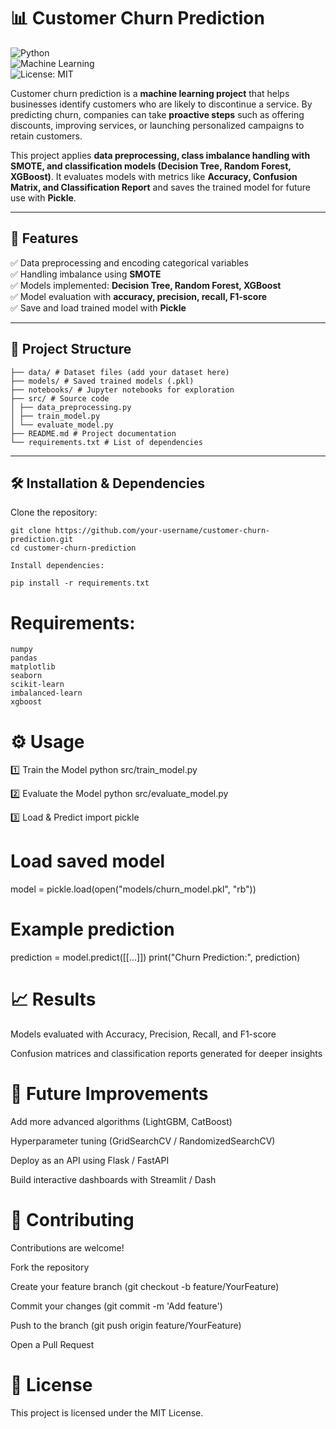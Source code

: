 # 📊 Customer Churn Prediction  

![Python](https://img.shields.io/badge/Python-3.9%2B-blue)  
![Machine Learning](https://img.shields.io/badge/Machine%20Learning-ScikitLearn%2C%20XGBoost-orange)  
![License: MIT](https://img.shields.io/badge/License-MIT-green.svg)  

Customer churn prediction is a **machine learning project** that helps businesses identify customers who are likely to discontinue a service. By predicting churn, companies can take **proactive steps** such as offering discounts, improving services, or launching personalized campaigns to retain customers.  

This project applies **data preprocessing, class imbalance handling with SMOTE, and classification models (Decision Tree, Random Forest, XGBoost)**. It evaluates models with metrics like **Accuracy, Confusion Matrix, and Classification Report** and saves the trained model for future use with **Pickle**.  

---

## 🚀 Features
✅ Data preprocessing and encoding categorical variables  
✅ Handling imbalance using **SMOTE**  
✅ Models implemented: **Decision Tree, Random Forest, XGBoost**  
✅ Model evaluation with **accuracy, precision, recall, F1-score**  
✅ Save and load trained model with **Pickle**  

---

## 📂 Project Structure

```
├── data/ # Dataset files (add your dataset here)
├── models/ # Saved trained models (.pkl)
├── notebooks/ # Jupyter notebooks for exploration
├── src/ # Source code
│ ├── data_preprocessing.py
│ ├── train_model.py
│ └── evaluate_model.py
├── README.md # Project documentation
└── requirements.txt # List of dependencies
```


---

## 🛠️ Installation & Dependencies

Clone the repository:

```
git clone https://github.com/your-username/customer-churn-prediction.git
cd customer-churn-prediction

Install dependencies:

pip install -r requirements.txt
```

# Requirements:
```
numpy
pandas
matplotlib
seaborn
scikit-learn
imbalanced-learn
xgboost
```

# ⚙️ Usage

1️⃣ Train the Model
python src/train_model.py

2️⃣ Evaluate the Model
python src/evaluate_model.py

3️⃣ Load & Predict
import pickle

# Load saved model
model = pickle.load(open("models/churn_model.pkl", "rb"))

# Example prediction
prediction = model.predict([[...]])
print("Churn Prediction:", prediction)

# 📈 Results

Models evaluated with Accuracy, Precision, Recall, and F1-score

Confusion matrices and classification reports generated for deeper insights

# 🔮 Future Improvements

Add more advanced algorithms (LightGBM, CatBoost)

Hyperparameter tuning (GridSearchCV / RandomizedSearchCV)

Deploy as an API using Flask / FastAPI

Build interactive dashboards with Streamlit / Dash

# 🤝 Contributing

Contributions are welcome!

Fork the repository

Create your feature branch (git checkout -b feature/YourFeature)

Commit your changes (git commit -m 'Add feature')

Push to the branch (git push origin feature/YourFeature)

Open a Pull Request

# 📜 License

This project is licensed under the MIT License.
